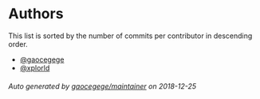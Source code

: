 # Authors

This list is sorted by the number of commits per contributor in descending order.

* [@gaocegege](https://github.com/gaocegege)
* [@xplorld](https://github.com/xplorld)

###### Auto generated by [gaocegege/maintainer](https://github.com/gaocegege/maintainer) on 2018-12-25
